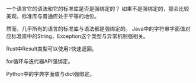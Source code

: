 一个语言它的语法和它的标准库是否是强绑定的？
如果不是强绑定的，那会比较美观，标准库与普通库处于平等的地位。

然而，几乎所有的语言的标准库与语法都是强绑定的。
Java中的字符串字面值对应标准库中的String，Exception这个类型与异常机制强相关。

Rust中Result类型可以使用`?`快速返回。

for循环与迭代器API强绑定。

Python中的字典字面值与dict强绑定。